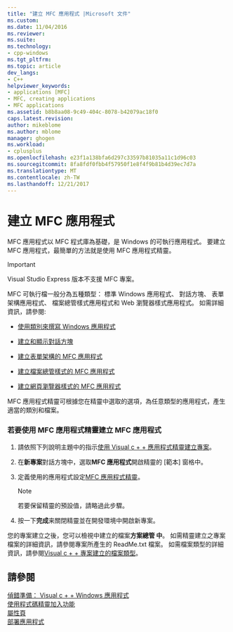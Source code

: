 ```yaml
---
title: "建立 MFC 應用程式 |Microsoft 文件"
ms.custom: 
ms.date: 11/04/2016
ms.reviewer: 
ms.suite: 
ms.technology:
- cpp-windows
ms.tgt_pltfrm: 
ms.topic: article
dev_langs:
- C++
helpviewer_keywords:
- applications [MFC]
- MFC, creating applications
- MFC applications
ms.assetid: b8b8aa08-9c49-404c-8078-b42079ac18f0
caps.latest.revision: 
author: mikeblome
ms.author: mblome
manager: ghogen
ms.workload:
- cplusplus
ms.openlocfilehash: e23f1a138bfa6d297c33597b81035a11c1d96c03
ms.sourcegitcommit: 8fa8fdf0fbb4f57950f1e8f4f9b81b4d39ec7d7a
ms.translationtype: MT
ms.contentlocale: zh-TW
ms.lasthandoff: 12/21/2017
---
```

# <a name="creating-an-mfc-application"></a>建立 MFC 應用程式
MFC 應用程式以 MFC 程式庫為基礎，是 Windows 的可執行應用程式。 要建立 MFC 應用程式，最簡單的方法就是使用 MFC 應用程式精靈。  
  
> [!IMPORTANT]
>  Visual Studio Express 版本不支援 MFC 專案。  
  
 MFC 可執行檔一般分為五種類型： 標準 Windows 應用程式、 對話方塊、 表單架構應用程式、 檔案總管樣式應用程式和 Web 瀏覽器樣式應用程式。 如需詳細資訊，請參閱:  
  
-   [使用類別來撰寫 Windows 應用程式](../../mfc/using-the-classes-to-write-applications-for-windows.md)  
  
-   [建立和顯示對話方塊](../../mfc/creating-and-displaying-dialog-boxes.md)  
  
-   [建立表單架構的 MFC 應用程式](../../mfc/reference/creating-a-forms-based-mfc-application.md)  
  
-   [建立檔案總管樣式的 MFC 應用程式](../../mfc/reference/creating-a-file-explorer-style-mfc-application.md)  
  
-   [建立網頁瀏覽器樣式的 MFC 應用程式](../../mfc/reference/creating-a-web-browser-style-mfc-application.md)  
  
 MFC 應用程式精靈可根據您在精靈中選取的選項，為任意類型的應用程式，產生適當的類別和檔案。  
  
### <a name="to-create-an-mfc-application-using-the-mfc-application-wizard"></a>若要使用 MFC 應用程式精靈建立 MFC 應用程式  
  
1.  請依照下列說明主題中的指示[使用 Visual c + + 應用程式精靈建立專案](../../ide/creating-desktop-projects-by-using-application-wizards.md)。  
  
2.  在**新專案**對話方塊中，選取**MFC 應用程式**開啟精靈的 [範本] 窗格中。  
  
3.  定義使用的應用程式設定[MFC 應用程式精靈](../../mfc/reference/mfc-application-wizard.md)。  
  
    > [!NOTE]
    >  若要保留精靈的預設值，請略過此步驟。  
  
4.  按一下**完成**来關閉精靈並在開發環境中開啟新專案。  
  
 您的專案建立之後，您可以檢視中建立的檔案**方案總管 中**。 如需精靈建立之專案檔案的詳細資訊，請參閱專案所產生的 ReadMe.txt 檔案。 如需檔案類型的詳細資訊，請參閱[Visual c + + 專案建立的檔案類型](../../ide/file-types-created-for-visual-cpp-projects.md)。  
  
## <a name="see-also"></a>請參閱  
 [偵錯準備： Visual c + + Windows 應用程式](http://msdn.microsoft.com/en-us/a8bc54de-41a3-464d-9a12-db9bdcbc1ad5)   
 [使用程式碼精靈加入功能](../../ide/adding-functionality-with-code-wizards-cpp.md)   
 [屬性頁](../../ide/property-pages-visual-cpp.md)   
 [部署應用程式](http://msdn.microsoft.com/en-us/4ff8881d-0daf-47e7-bfe7-774c625031b4)

